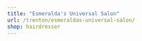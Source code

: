 ```yaml
---
title: "Esmeralda's Universal Salon"
url: /trenton/esmeraldas-universal-salon/
shop: hairdresser
---
```

